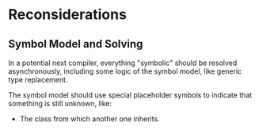 # Reconsiderations

## Symbol Model and Solving

In a potential next compiler, everything "symbolic" should be resolved asynchronously, including some logic of the symbol model, like generic type replacement.

The symbol model should use special placeholder symbols to indicate that something is still unknown, like:

- The class from which another one inherits.